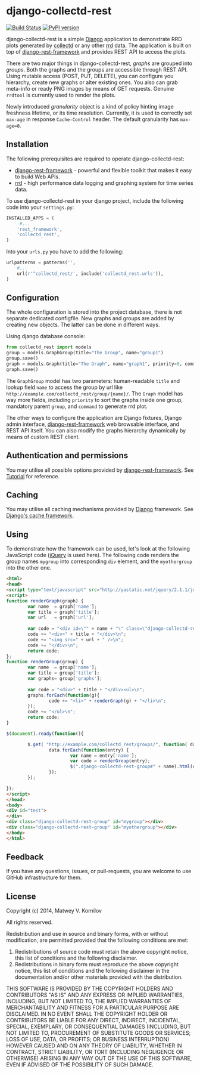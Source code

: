 # django-collectd-rest

[![Build Status](https://github.com/matwey/django-collectd-rest/actions/workflows/django.yml/badge.svg)](https://github.com/matwey/django-collectd-rest/actions/workflows/django.yml)
[![PyPI version](https://badge.fury.io/py/django-collectd-rest.svg)](https://badge.fury.io/py/django-collectd-rest)

django-collectd-rest is a simple [Django] application to demonstrate RRD plots generated by [collectd] or any other [rrd] data. The application is built on top of [django-rest-framework] and provides REST API to access the plots.

There are two major things in django-collectd-rest, *graphs* are grouped into *groups*. Both the graphs and the groups are accessible through REST API. Using mutable access (POST, PUT, DELETE), you can configure you hierarchy, create new graphs or alter existing ones. You also can grab meta-info or ready PNG images by means of GET requests. Genuine ```rrdtool``` is currently used to render the plots.

Newly introduced *granularity* object is a kind of policy hinting image freshness lifetime, or its time resolution. Currently, it is used to correctly set `max-age` in response `Cache-Control` header. The default granularity has `max-age=0`.

## Installation

The following prerequisites are required to operate django-collectd-rest:
* [django-rest-framework] - powerful and flexible toolkit that makes it easy to build Web APIs.
* [rrd] - high performance data logging and graphing system for time series data.

To use django-collectd-rest in your django project, include the following code into your ```settings.py```:
```python
INSTALLED_APPS = (
     #...
    'rest_framework',
    'collectd_rest',
)
```

Into your ```urls.py``` you have to add the following:
```python
urlpatterns = patterns('',
    #...
    url(r'^collectd_rest/', include('collectd_rest.urls')),
)
```

## Configuration
The whole configuration is stored into the project database, there is not separate dedicated configfile. New graphs and groups are added by creating new objects. The latter can be done in different ways.

Using django database console:
```python
from collectd_rest import models
group = models.GraphGroup(title="The Group", name="group1")
group.save()
graph = models.Graph(title="The Graph", name="graph1", priority=0, command="DEF:cpuuser=/path/to/rrd/cpu-0/cpu-idle.rrd:value:AVERAGE LINE2:cpuuser#000000:legend", group=group)
graph.save()
```

The ```GraphGroup``` model has two parameters: human-readable ```title``` and lookup field ```name``` to access the group by url like ```http://example.com/collectd_rest/group/{name}/```.
The ```Graph``` model has way more fields, including ```priority``` to sort the graphs inside one group, mandatory parent ```group```, and ```command``` to generate rrd plot.

The other ways to configure the application are Django fixtures, Django admin interface, [django-rest-framework] web browsable interface, and REST API itself. You can also modify the graphs hierarchy dynamically by means of custom REST client.

## Authentication and permissions
You may utilise all possible options provided by [django-rest-framework]. See [Tutorial](http://www.django-rest-framework.org/tutorial/4-authentication-and-permissions/) for reference.

## Caching
You may utilise all caching mechanisms provided by [Django] framework. See [Django's cache framework](https://docs.djangoproject.com/en/dev/topics/cache/).

## Using
To demonstrate how the framework can be used, let's look at the following JavaScript code ([jQuery] is used here). The following code renders the group names ```mygroup``` into corresponding ```div``` element, and the ```myothergroup``` into the other one.
```HTML
<html>
<head>
<script type="text/javascript" src="http://yastatic.net/jquery/2.1.1/jquery.js"></script>
<script>
function renderGraph(graph) {
        var name  = graph['name'];
        var title = graph['title'];
        var url   = graph['url'];
        
        var code = "<div id=\"" + name + "\" class=\"django-collectd-rest-graph\">\n";
        code += "<div>" + title + "</div>\n";
        code += "<img src=" + url + " />\n";
        code += "</div>\n";
        return code;
};
function renderGroup(group) {
        var name  = group['name'];
        var title = group['title'];
        var graphs= group['graphs'];
        
        var code = "<div>" + title + "</div><ul>\n";
        graphs.forEach(function(g){
                code += "<li>" + renderGraph(g) + "</li>\n";
        });
        code += "</ul>\n";
        return code;
}

$(document).ready(function(){

        $.get( "http://example.com/collectd_rest/groups/", function( data ) {
                data.forEach(function(entry) {
                        var name = entry['name'];
                        var code = renderGroup(entry);
                        $(".django-collectd-rest-group#" + name).html(code);
                });
        });

});
</script>
</head>
<body>
<div id="test">
</div>
<div class="django-collectd-rest-group" id="mygroup"></div>
<div class="django-collectd-rest-group" id="myothergroup"></div>
</body>
</html>
```

## Feedback
If you have any questions, issues, or pull-requests, you are welcome to use GitHub infrastructure for them.

## License

Copyright (c) 2014, Matwey V. Kornilov

All rights reserved.

Redistribution and use in source and binary forms, with or without modification, are permitted provided that the following conditions are met:

1. Redistributions of source code must retain the above copyright notice, this list of conditions and the following disclaimer.
2. Redistributions in binary form must reproduce the above copyright notice, this list of conditions and the following disclaimer in the documentation and/or other materials provided with the distribution.

THIS SOFTWARE IS PROVIDED BY THE COPYRIGHT HOLDERS AND CONTRIBUTORS "AS IS" AND ANY EXPRESS OR IMPLIED WARRANTIES, INCLUDING, BUT NOT LIMITED TO, THE IMPLIED WARRANTIES OF MERCHANTABILITY AND FITNESS FOR A PARTICULAR PURPOSE ARE DISCLAIMED. IN NO EVENT SHALL THE COPYRIGHT HOLDER OR CONTRIBUTORS BE LIABLE FOR ANY DIRECT, INDIRECT, INCIDENTAL, SPECIAL, EXEMPLARY, OR CONSEQUENTIAL DAMAGES (INCLUDING, BUT NOT LIMITED TO, PROCUREMENT OF SUBSTITUTE GOODS OR SERVICES; LOSS OF USE, DATA, OR PROFITS; OR BUSINESS INTERRUPTION) HOWEVER CAUSED AND ON ANY THEORY OF LIABILITY, WHETHER IN CONTRACT, STRICT LIABILITY, OR TORT (INCLUDING NEGLIGENCE OR OTHERWISE) ARISING IN ANY WAY OUT OF THE USE OF THIS SOFTWARE, EVEN IF ADVISED OF THE POSSIBILITY OF SUCH DAMAGE.


[Django]:https://www.djangoproject.com/
[collectd]:https://collectd.org/
[rrd]:http://oss.oetiker.ch/rrdtool/
[django-rest-framework]:http://www.django-rest-framework.org
[jQuery]:http://jquery.com/

